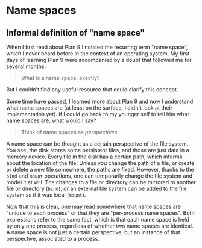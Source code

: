 # Name spaces

## Informal definition of "name space"

When I first read about Plan 9 I noticed the recurring term "name space", which I never heard before in the context of an operating system. My first days of learning Plan 9 were accompanied by a doubt that followed me for several months.

> What is a name space, exactly?

But I couldn't find any useful resource that could clarify this concept.

Some time have passed, I learned more about Plan 9 and now I understand what name spaces are (at least on the surface, I didn't look at their implementation yet). If I could go back to my younger self to tell him what name spaces are, what would I say?

> Think of name spaces as *perspectives*.

A name space can be thought as a certain perspective of the file system. You see, the disk stores some persistent files, and those are just data in a memory device. Every file in the disk has a certain path, which informs about the location of the file. Unless you change the path of a file, or create or delete a new file somewhere, the paths are fixed. However, thanks to the `bind` and `mount` operations, one can temporarily change the file system and model it at will. The changes to a file or directory can be mirrored to another file or directory (`bind`), or an external file system can be added to the file system as if it was local (`mount`).

Now that this is clear, one may read somewhere that name spaces are "unique to each process" or that they are "per-process name spaces". Both expressions refer to the same fact, which is that each name space is held by only one process, regardless of whether two name spaces are identical. A name space is not just a certain perspective, but an instance of that perspective, associated to a process.
